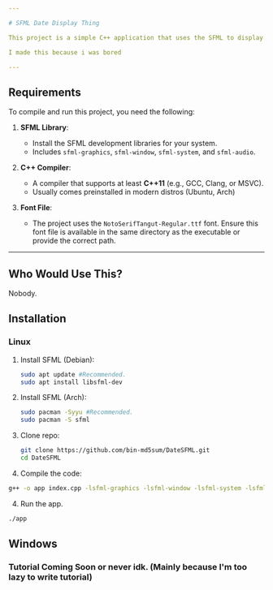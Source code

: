 ```yaml
---

# SFML Date Display Thing

This project is a simple C++ application that uses the SFML to display the current date in a graphical window. The date is dynamically updated in the format `YYYY/MM/DD`.

I made this because i was bored

---
```


## Requirements

To compile and run this project, you need the following:

1. **SFML Library**:
   - Install the SFML development libraries for your system.
   - Includes `sfml-graphics`, `sfml-window`, `sfml-system`, and `sfml-audio`.

2. **C++ Compiler**:
   - A compiler that supports at least **C++11** (e.g., GCC, Clang, or MSVC).
   - Usually comes preinstalled in modern distros (Ubuntu, Arch)

3. **Font File**:
   - The project uses the `NotoSerifTangut-Regular.ttf` font. Ensure this font file is available in the same directory as the executable or provide the correct path.

---

## Who Would Use This?

Nobody.

## Installation

### Linux

1. Install SFML (Debian):
   ```bash
   sudo apt update #Recommended.
   sudo apt install libsfml-dev
   ```
1. Install SFML (Arch):
   ```bash
   sudo pacman -Syyu #Recommended.
   sudo pacman -S sfml
   ```
2. Clone repo:
   ```bash
   git clone https://github.com/bin-md5sum/DateSFML.git
   cd DateSFML
   ```
3. Compile the code:
  ```bash
  g++ -o app index.cpp -lsfml-graphics -lsfml-window -lsfml-system -lsfml-audio
  ```
4. Run the app.
  ```bash
  ./app
  ```

## Windows
### Tutorial Coming Soon or never idk. (Mainly because I'm too lazy to write tutorial)
